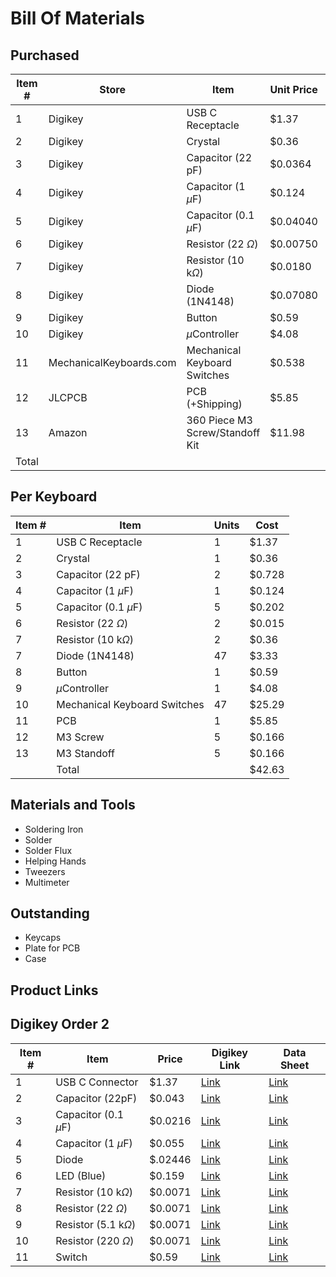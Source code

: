 # Bill Of Materials

## Purchased

Item # | Store | Item | Unit Price | Units Purchased | Cost
------- |----------|------|------------|-----------------|----
1 | Digikey | USB C Receptacle | $1.37 | 3 | $4.11
2 | Digikey | Crystal | $0.36 | 5 | $1.80
3 | Digikey | Capacitor (22 pF) | $0.0364 | 50 | $1.82
4 | Digikey | Capacitor (1 $\mu$F) | $0.124 | 10 | $1.24
5 | Digikey | Capacitor (0.1 $\mu$F) | $0.04040 | 50 | $2.02
6 | Digikey | Resistor (22 $\Omega$) | $0.00750 | 100 | $0.75
7 | Digikey | Resistor (10 k$\Omega$) | $0.0180 | 10 | $0.18
8 | Digikey | Diode (1N4148) | $0.07080 | 100 | $7.08
9 | Digikey | Button | $0.59 | 3 | $1.77
10 | Digikey | $\mu$Controller | $4.08 | 2 | $8.16
11 | MechanicalKeyboards.com | Mechanical Keyboard Switches | $0.538 | 50 | $26.90
12 | JLCPCB | PCB (+Shipping) | $5.85 | 5 | $29.25
13 | Amazon | 360 Piece M3 Screw/Standoff Kit | $11.98 | 1 | $11.98
Total ||||| $85.08

## Per Keyboard

Item # | Item | Units | Cost |
-------|------|-------|------|
1 | USB C Receptacle | 1 | $1.37
2 | Crystal | 1 | $0.36
3 | Capacitor (22 pF) | 2 | $0.728
4 | Capacitor (1 $\mu$F) | 1 | $0.124
5 | Capacitor (0.1 $\mu$F) | 5 | $0.202
6 | Resistor (22 $\Omega$) | 2 | $0.015
7 | Resistor (10 k$\Omega$) | 2 | $0.36
7 | Diode (1N4148) | 47 | $3.33
8 | Button | 1 | $0.59
9 | $\mu$Controller | 1 | $4.08
10 | Mechanical Keyboard Switches | 47 | $25.29
11 | PCB | 1 | $5.85
12 | M3 Screw | 5 | $0.166
13 | M3 Standoff | 5 | $0.166
|| Total || $42.63

## Materials and Tools

* Soldering Iron
* Solder
* Solder Flux
* Helping Hands
* Tweezers
* Multimeter

## Outstanding

* Keycaps
* Plate for PCB
* Case

## Product Links

## Digikey Order 2
| Item # | Item | Price | Digikey Link | Data Sheet |
| ------ | ---- | ------| --------| ---------- |
1 | USB C Connector | \$1.37 | [Link](https://www.digikey.com/product-detail/en/gct/USB4085-GF-A/2073-USB4085-GF-ACT-ND/9859733) | [Link](https://media.digikey.com/pdf/Data%20Sheets/GCT%20PDFs/Ionex_USB_Conn_Br.pdf)
2 | Capacitor (22pF) | \$0.043 | [Link](https://www.digikey.com/product-detail/en/w%C3%BCrth-elektronik/885012007012/732-7816-1-ND/5454443) | [Link](https://www.we-online.de/katalog/datasheet/885012007012.pdf)
3 | Capacitor (0.1 $\mu$F) | \$0.0216 | [Link](https://www.digikey.com/product-detail/en/samsung-electro-mechanics/CL21B104KACNNNC/1276-1099-1-ND/3889185) | [Link](https://media.digikey.com/pdf/Data%20Sheets/Samsung%20PDFs/CL21B104KACNNNC_Spec.pdf)
4 | Capacitor (1 $\mu$F) | \$0.055 | [Link](https://www.digikey.com/product-detail/en/samsung-electro-mechanics/CL21B105KOFNNNE/1276-1026-1-ND/3889112) | [Link](https://www.datasheets360.com/pdf/5320303544541785574)
5 | Diode | \$.02446 | [Link](https://www.digikey.com/product-detail/en/nexperia-usa-inc/BAS16GWJ/1727-7320-1-ND/7390571) | [Link](https://assets.nexperia.com/documents/data-sheet/BAS16GW.pdf)
6 | LED (Blue) | \$0.159 | [Link](https://www.digikey.com/product-detail/en/w%C3%BCrth-elektronik/150080BS75000/732-4982-1-ND/4489910) | [Link](https://www.we-online.de/katalog/datasheet/150080BS75000.pdf)
7 | Resistor (10 k$\Omega$) | $0.0071 | [Link](https://www.digikey.com/product-detail/en/stackpole-electronics-inc/RMCF0805JT10K0/RMCF0805JT10K0CT-ND/1942577) | [Link](https://www.seielect.com/catalog/sei-rmcf_rmcp.pdf)
8 | Resistor (22 $\Omega$) | $0.0071 | [Link](https://www.digikey.com/product-detail/en/stackpole-electronics-inc/RMCF0805JT22R0/RMCF0805JT22R0CT-ND/1942533) | [Link](https://www.seielect.com/catalog/sei-rmcf_rmcp.pdf)
9 | Resistor (5.1 k$\Omega$) | $0.0071 | [Link](https://www.digikey.com/product-detail/en/stackpole-electronics-inc/RMCF0805JT5K10/RMCF0805JT5K10CT-ND/1942571) | [Link](https://www.seielect.com/catalog/sei-rmcf_rmcp.pdf)
10 | Resistor (220 $\Omega$) | $0.0071 | [Link](https://www.digikey.com/product-detail/en/stackpole-electronics-inc/RMCF0805JT220R/RMCF0805JT220RCT-ND/1942544) | [Link](https://www.seielect.com/catalog/sei-packaging.pdf)
11 | Switch | $0.59 | [Link](https://www.digikey.com/product-detail/en/e-switch/TL3342F160QG-TR/EG2531CT-ND/379004) | [Link](https://sten-eswitch-13110800-production.s3.amazonaws.com/system/asset/product_line/data_sheet/165/TL3342.pdf)
